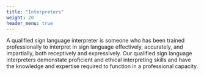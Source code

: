 ```yaml
---
title: "Interpreters"
weight: 20
header_menu: true
---
```


A qualified sign language interpreter is someone who has been trained professionally to interpret in sign language effectively, accurately, and impartially, both receptively and expressively. Our qualified sign language interpreters demonstate proficient and ethical interpreting skills and have the knowledge and expertise required to function in a professional capacity.
